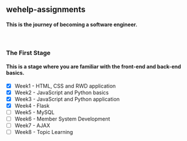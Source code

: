 ## wehelp-assignments
#### This is the journey of becoming a software engineer.
<br/>

### The First Stage
#### **This is a stage where you are familiar with the front-end and back-end basics.**

- [x] Week1 - HTML, CSS and RWD application
- [x] Week2 - JavaScript and Python basics
- [x] Week3 - JavaScript and Python application
- [x] Week4 - Flask
- [ ] Week5 - MySQL
- [ ] Week6 - Member System Development
- [ ] Week7 - AJAX
- [ ] Week8 - Topic Learning
